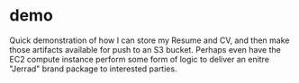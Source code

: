 # demo
Quick demonstration of how I can store my Resume and CV, and then make those artifacts available for push to an S3 bucket. Perhaps even have the EC2 compute instance perform some form of logic to deliver an enitre "Jerrad" brand package to interested parties.
